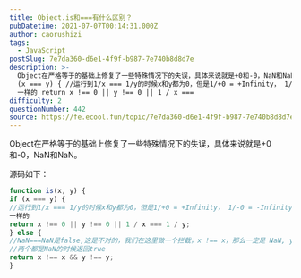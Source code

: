 ```yaml
---
title: Object.is和===有什么区别？
pubDatetime: 2021-07-07T00:14:31.000Z
author: caorushizi
tags:
  - JavaScript
postSlug: 7e7da360-d6e1-4f9f-b987-7e740b8d8d7e
description: >-
  Object在严格等于的基础上修复了一些特殊情况下的失误，具体来说就是+0和-0，NaN和NaN。 源码如下： function is(x, y) { if
  (x === y) { //运行到1/x === 1/y的时候x和y都为0，但是1/+0 = +Infinity， 1/-0 = -Infinity, 是不
  一样的 return x !== 0 || y !== 0 || 1 / x ===
difficulty: 2
questionNumber: 442
source: https://fe.ecool.fun/topic/7e7da360-d6e1-4f9f-b987-7e740b8d8d7e
---
```


Object在严格等于的基础上修复了一些特殊情况下的失误，具体来说就是+0和-0，NaN和NaN。

源码如下：

```js
function is(x, y) {
if (x === y) {
//运行到1/x === 1/y的时候x和y都为0，但是1/+0 = +Infinity， 1/-0 = -Infinity, 是不
一样的
return x !== 0 || y !== 0 || 1 / x === 1 / y;
} else {
//NaN===NaN是false,这是不对的，我们在这里做一个拦截，x !== x，那么一定是 NaN, y 同理
//两个都是NaN的时候返回true
return x !== x && y !== y;
}

```
